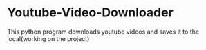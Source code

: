 # Youtube-Video-Downloader
 This python program downloads youtube videos and saves it to the local(working on the project)
